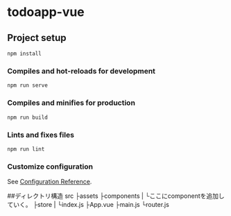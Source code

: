 # todoapp-vue

## Project setup
```
npm install
```

### Compiles and hot-reloads for development
```
npm run serve
```

### Compiles and minifies for production
```
npm run build
```

### Lints and fixes files
```
npm run lint
```

### Customize configuration
See [Configuration Reference](https://cli.vuejs.org/config/).

##ディレクトリ構造
src
├assets
├components
| └ここにcomponentを追加していく。
├store
| └index.js
├App.vue
├main.js
└router.js

